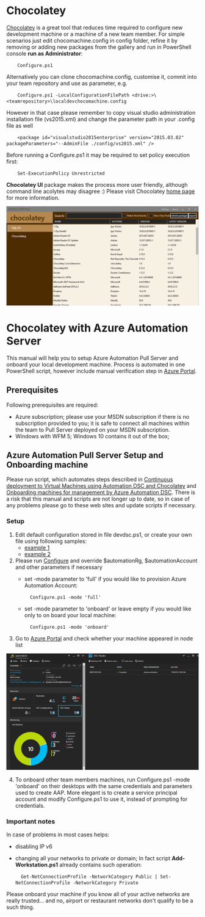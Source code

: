 # Chocolatey #

[Chocolatey][9] is a great tool that reduces time required to configure new development machine or a machine of 
a new team member. For simple scenarios just edit chocomachine.config in config folder, refine it by removing or adding new 
packages from the gallery and run in PowerShell console **run as Administrator**:

        Configure.ps1 

Alternatively you can clone chocomachine.config, customise it, commit into your team repository and use as parameter, e.g.

        Configure.ps1 -LocalConfigurationFilePath <drive:>\<teamrepository>\localdevchocomachine.config

However in that case please remember to copy visual studio administration installation file (vs2015.xml) and change the parameter path in your .config file as well
        
        <package id="visualstudio2015enterprise" version="2015.03.02" packageParameters="--AdminFile ./config/vs2015.xml" />

Before running a Configure.ps1 it may be required to set policy execution first:

        Set-ExecutionPolicy Unrestricted 

**Chocolatey UI** package makes the process more user friendly, although command line acolytes may disagree :) 
Please visit Chocolatey [home page][9] for more information.

![Choco GUI](https://github.com/ObjectivityLtd/MACK/blob/master/images/ChocoGUI.PNG)

# Chocolatey with Azure Automation Server #

This manual will help you to setup Azure Automation Pull Server and onboard your local development machine. 
Process is automated in one PowerShell script, however include manual verification step in [Azure Portal][8].

## Prerequisites ##
Following prerequisites are required:
* Azure subscription; please use your MSDN subscription if there is no subscription provided to you; 
it is safe to connect all machines within the team to Pull Server deployed on your MSDN subscription.
* Windows with WFM 5; Windows 10 contains it out of the box;

## Azure Automation Pull Server Setup and Onboarding machine ##
Please run script, which automates steps described in [Continuous deployment to Virtual Machines using Automation DSC and Chocolatey][1] and [Onboarding machines for management by Azure Automation DSC][2].
There is a risk that this manual and scripts are not longer up to date, so in case of any problems please go to these web sites and update scripts if necessary.
### Setup ###
1. Edit default configuration stored in file devdsc.ps1, or create your own file using following samples:
    * [example 1][1]
    * [example 2][5] 
2. Please run [Configure][7] and override $automationRg, $automationAccount and other parameters if necessary
    * set -mode parameter to 'full' if you would like to provision Azure Automation Account:

            Configure.ps1 -mode 'full'

    * set -mode parameter to 'onboard' or leave empty if you would like only to on board your local machine:
    
            Configure.ps1 -mode 'onboard'

3. Go to [Azure Portal][8] and check whether your machine appeared in node list

![Azure Automation Pull Server Node](https://github.com/ObjectivityLtd/MACK/blob/master/images/AzureAutomationPullServerNode.PNG)

4. To onboard other team members machines, run Configure.ps1 -mode 'onboard' on their desktops with the same credentials 
and parameters used to create AAP. More elegant is to create a service principal account and modify Configure.ps1 to use it, instead of prompting for credentials.

### Important notes ###
In case of problems in most cases helps:
* disabling IP v6
* changing all your networks to private or domain; In fact script **Add-Workstation.ps1** already contains such operation:

        Get-NetConnectionProfile -NetworkCategory Public | Set-NetConnectionProfile -NetworkCategory Private

Please onboard your machine if you know all of your active networks are really trusted... and no, airport or restaurant networks don't qualify to be a such thing.

[1]: https://azure.microsoft.com/en-us/documentation/articles/automation-dsc-cd-chocolatey/
[2]: https://azure.microsoft.com/en-us/documentation/articles/automation-dsc-onboarding/#physicalvirtual-windows-machines-on-premises-or-in-a-cloud-other-than-azureaws
[3]: https://www.powershellgallery.com/packages/cChoco/2.2.0.79
[4]: https://www.powershellgallery.com/packages/cChoco/2.2.0.79/DeployItemToAzureAutomation?itemType=PSModule
[5]: https://github.com/PowerShellOrg/cChoco/blob/master/ExampleConfig.ps1
[6]: devdsc.ps1
[7]: Configure.ps1
[8]: https://portal.azure.com
[9]: https://chocolatey.org/

